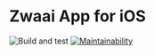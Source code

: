 Zwaai App for iOS
=================
![Build and test](https://github.com/svdo/zwaai-ios/workflows/Build%20and%20test/badge.svg)
[![Maintainability](https://api.codeclimate.com/v1/badges/8f16230b978263e39882/maintainability)](https://codeclimate.com/github/Zwaai-app/zwaai-ios/maintainability)
